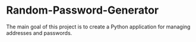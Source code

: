 # Random-Password-Generator
 The main goal of this project is to create a Python application for managing addresses and passwords.
